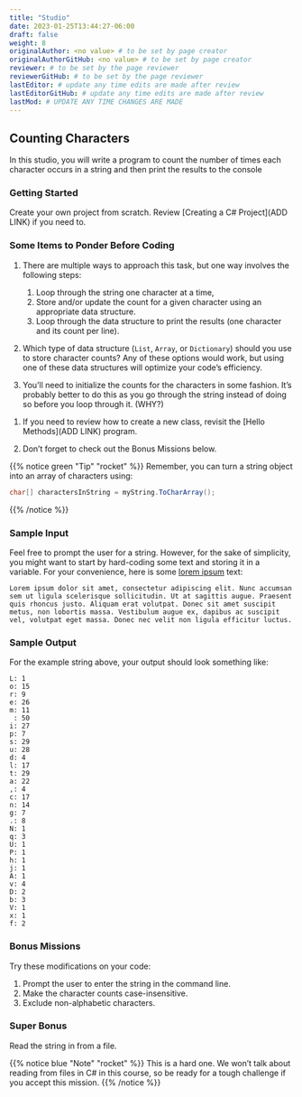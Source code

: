 ```yaml
---
title: "Studio"
date: 2023-01-25T13:44:27-06:00
draft: false
weight: 8
originalAuthor: <no value> # to be set by page creator
originalAuthorGitHub: <no value> # to be set by page creator
reviewer: # to be set by the page reviewer
reviewerGitHub: # to be set by the page reviewer
lastEditor: # update any time edits are made after review
lastEditorGitHub: # update any time edits are made after review
lastMod: # UPDATE ANY TIME CHANGES ARE MADE
---
```


## Counting Characters

In this studio, you will write a program to count the number of times each character occurs in a string and then print the results to the console

### Getting Started

<!-- TODO: Link to chapter 1 -->
Create your own project from scratch. Review [Creating a C# Project](ADD LINK) if you need to.

### Some Items to Ponder Before Coding
1. There are multiple ways to approach this task, but one way involves the following steps:
   1. Loop through the string one character at a time,
   1. Store and/or update the count for a given character using an appropriate data structure.
   1. Loop through the data structure to print the results (one character and its count per line).

1. Which type of data structure (`List`, `Array`, or `Dictionary`) should you use to store character counts? Any of these options would work, but using one of these data structures will optimize your code’s efficiency.

1. You’ll need to initialize the counts for the characters in some fashion. It’s probably better to do this as you go through the string instead of doing so before you loop through it. (WHY?)

<!-- TODO: Link to chapter 2 -->
1. If you need to review how to create a new class, revisit the [Hello Methods](ADD LINK) program.

1. Don’t forget to check out the Bonus Missions below.

{{% notice green "Tip" "rocket" %}} 
Remember, you can turn a string object into an array of characters using:
   ```csharp
   char[] charactersInString = myString.ToCharArray();
   ```
{{% /notice %}}

### Sample Input
Feel free to prompt the user for a string. However, for the sake of simplicity, you might want to start by hard-coding some text and storing it in a variable. For your convenience, here is some [lorem ipsum](https://loremipsum.io/) text:

```
Lorem ipsum dolor sit amet, consectetur adipiscing elit. Nunc accumsan sem ut ligula scelerisque sollicitudin. Ut at sagittis augue. Praesent quis rhoncus justo. Aliquam erat volutpat. Donec sit amet suscipit metus, non lobortis massa. Vestibulum augue ex, dapibus ac suscipit vel, volutpat eget massa. Donec nec velit non ligula efficitur luctus.
```
### Sample Output
For the example string above, your output should look something like:
   ```
   L: 1
   o: 15
   r: 9
   e: 26
   m: 11
    : 50  
   i: 27
   p: 7
   s: 29
   u: 28
   d: 4
   l: 17
   t: 29
   a: 22
   ,: 4
   c: 17
   n: 14
   g: 7
   .: 8
   N: 1
   q: 3
   U: 1
   P: 1
   h: 1
   j: 1
   A: 1
   v: 4
   D: 2
   b: 3
   V: 1
   x: 1
   f: 2
   ```

### Bonus Missions
Try these modifications on your code:

   1. Prompt the user to enter the string in the command line.
   1. Make the character counts case-insensitive.
   1. Exclude non-alphabetic characters.

### Super Bonus
Read the string in from a file.

{{% notice blue "Note" "rocket" %}} 
This is a hard one. We won’t talk about reading from files in C# in this course, so be ready for a tough challenge if you accept this mission.
{{% /notice %}}